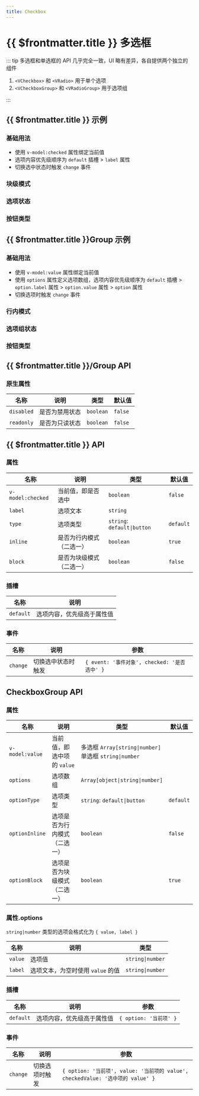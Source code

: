 ```yaml
---
title: Checkbox
---
```


# {{ $frontmatter.title }} 多选框

::: tip
多选框和单选框的 API 几乎完全一致，UI 略有差异，各自提供两个独立的组件

1. `<VCheckbox>` 和 `<VRadio>` 用于单个选项
2. `<VCheckboxGroup>` 和 `<VRadioGroup>` 用于选项组

:::

## {{ $frontmatter.title }} 示例

<!--@include: @/component/@parts/demo-component.md-->

### 基础用法

- 使用 `v-model:checked` 属性绑定当前值
- 选项内容优先级顺序为 `default` 插槽 > `label` 属性
- 切换选中状态时触发 `change` 事件

<preview path="@docs/component/checkbox/demos/option.vue"></preview>

### 块级模式

<preview path="@docs/component/checkbox/demos/option-display.vue"></preview>

### 选项状态

<preview path="@docs/component/checkbox/demos/option-state.vue"></preview>

### 按钮类型

<preview path="@docs/component/checkbox/demos/option-type.vue"></preview>

## {{ $frontmatter.title }}Group 示例

### 基础用法

- 使用 `v-model:value` 属性绑定当前值
- 使用 `options` 属性定义选项数组，选项内容优先级顺序为 `default` 插槽 > `option.label` 属性 > `option.value` 属性 > `option` 属性
- 切换选项时触发 `change` 事件

<preview path="@docs/component/checkbox/demos/group.vue"></preview>

### 行内模式

<preview path="@docs/component/checkbox/demos/group-display.vue"></preview>

### 选项组状态

<preview path="@docs/component/checkbox/demos/group-state.vue"></preview>

### 按钮类型

<preview path="@docs/component/checkbox/demos/group-type.vue"></preview>

## {{ $frontmatter.title }}/Group API

### 原生属性

<!--@include: @/component/@parts/api-native.md-->

| 名称       | 说明           | 类型      | 默认值  |
| ---------- | -------------- | --------- | ------- |
| `disabled` | 是否为禁用状态 | `boolean` | `false` |
| `readonly` | 是否为只读状态 | `boolean` | `false` |

## {{ $frontmatter.title }} API

### 属性

| 名称              | 说明                     | 类型                        | 默认值    |
| ----------------- | ------------------------ | --------------------------- | --------- |
| `v-model:checked` | 当前值，即是否选中       | `boolean`                   | `false`   |
| `label`           | 选项文本                 | `string`                    |           |
| `type`            | 选项类型                 | `string`: `default\|button` | `default` |
| `inline`          | 是否为行内模式（二选一） | `boolean`                   | `true`    |
| `block`           | 是否为块级模式（二选一） | `boolean`                   | `false`   |

### 插槽

| 名称      | 说明                       |
| --------- | -------------------------- |
| `default` | 选项内容，优先级高于属性值 |

### 事件

| 名称     | 说明               | 参数                                         |
| -------- | ------------------ | -------------------------------------------- |
| `change` | 切换选中状态时触发 | `{ event: '事件对象', checked: '是否选中' }` |

## CheckboxGroup API

### 属性

| 名称            | 说明                         | 类型                                                        | 默认值    |
| --------------- | ---------------------------- | ----------------------------------------------------------- | --------- |
| `v-model:value` | 当前值，即选中项的 `value`   | 多选框 `Array[string\|number]` <br> 单选框 `string\|number` |           |
| `options`       | 选项数组                     | `Array[object\|string\|number]`                             |           |
| `optionType`    | 选项类型                     | `string`: `default\|button`                                 | `default` |
| `optionInline`  | 选项是否为行内模式（二选一） | `boolean`                                                   | `false`   |
| `optionBlock`   | 选项是否为块级模式（二选一） | `boolean`                                                   | `true`    |

### 属性.options

`string|number` 类型的选项会格式化为 `{ value, label }`

| 名称    | 说明                              | 类型             |
| ------- | --------------------------------- | ---------------- |
| `value` | 选项值                            | `string\|number` |
| `label` | 选项文本，为空时使用 `value` 的值 | `string\|number` |

### 插槽

| 名称      | 说明                       | 参数                   |
| --------- | -------------------------- | ---------------------- |
| `default` | 选项内容，优先级高于属性值 | `{ option: '当前项' }` |

### 事件

| 名称     | 说明           | 参数                                                                            |
| -------- | -------------- | ------------------------------------------------------------------------------- |
| `change` | 切换选项时触发 | `{ option: '当前项', value: '当前项的 value', checkedValue: '选中项的 value' }` |
